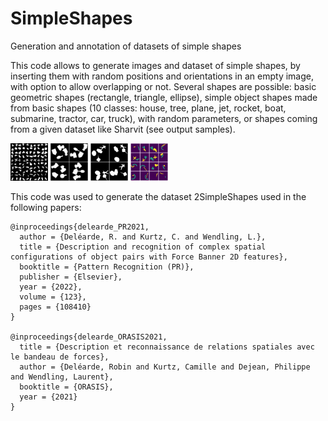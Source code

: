 # SimpleShapes
Generation and annotation of datasets of simple shapes

This code allows to generate images and dataset of simple shapes, by inserting them with random positions and orientations in an empty image, with option to allow overlapping or not.
Several shapes are possible: basic geometric shapes (rectangle, triangle, ellipse), simple object shapes made from basic shapes (10 classes: house, tree, plane, jet, rocket, boat, submarine, tractor, car, truck), with random parameters, or shapes coming from a given dataset like Sharvit (see output samples).

<img src="https://github.com/RobinDelearde/SimpleShapes/blob/main/samples/SimpleShapes_samples.png" height="60" width="60">
<img src="https://github.com/RobinDelearde/SimpleShapes/blob/main/samples/4SimpleShapes_samples.png" height="60" width="60">
<img src="https://github.com/RobinDelearde/SimpleShapes/blob/main/samples/4SharvitShapes_samples.png" height="60" width="60">
<img src="https://github.com/RobinDelearde/SimpleShapes/blob/main/samples/2SimpleShapes_samples_sorted.png" height="60" width="60">

This code was used to generate the dataset 2SimpleShapes used in the following papers:
```
@inproceedings{delearde_PR2021,
  author = {Deléarde, R. and Kurtz, C. and Wendling, L.},
  title = {Description and recognition of complex spatial configurations of object pairs with Force Banner 2D features},
  booktitle = {Pattern Recognition (PR)},
  publisher = {Elsevier},
  year = {2022},
  volume = {123},
  pages = {108410}
}

@inproceedings{delearde_ORASIS2021,
  title = {Description et reconnaissance de relations spatiales avec le bandeau de forces},
  author = {Deléarde, Robin and Kurtz, Camille and Dejean, Philippe and Wendling, Laurent},
  booktitle = {ORASIS},
  year = {2021}
}
```
